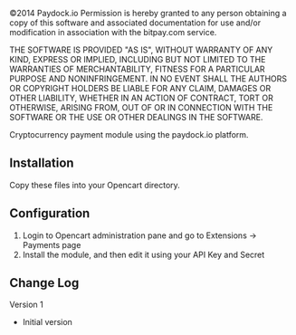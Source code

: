 ©2014 Paydock.io
Permission is hereby granted to any person obtaining a copy of this software
and associated documentation for use and/or modification in association with
the bitpay.com service.

THE SOFTWARE IS PROVIDED "AS IS", WITHOUT WARRANTY OF ANY KIND, EXPRESS OR
IMPLIED, INCLUDING BUT NOT LIMITED TO THE WARRANTIES OF MERCHANTABILITY,
FITNESS FOR A PARTICULAR PURPOSE AND NONINFRINGEMENT. IN NO EVENT SHALL THE
AUTHORS OR COPYRIGHT HOLDERS BE LIABLE FOR ANY CLAIM, DAMAGES OR OTHER
LIABILITY, WHETHER IN AN ACTION OF CONTRACT, TORT OR OTHERWISE, ARISING FROM,
OUT OF OR IN CONNECTION WITH THE SOFTWARE OR THE USE OR OTHER DEALINGS IN
THE SOFTWARE.

Cryptocurrency payment module using the paydock.io platform.

Installation
------------
Copy these files into your Opencart directory.

Configuration
-------------
1. Login to Opencart administration pane and go to Extensions -> Payments page
2. Install the module, and then edit it using your API Key and Secret

Change Log
----------
Version 1
  - Initial version

